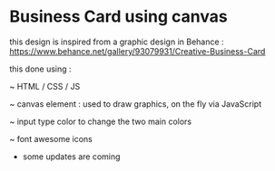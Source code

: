 # Business Card using canvas

this design is inspired from a graphic design in Behance  : https://www.behance.net/gallery/93079931/Creative-Business-Card

this done using : 

~ HTML / CSS / JS

~ canvas element : used to draw graphics, on the fly via JavaScript

~ input type color to change the two main colors

~ font awesome icons


- some updates are coming